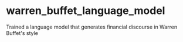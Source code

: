 # warren_buffet_language_model
Trained a language model that generates financial discourse in Warren Buffet's style
